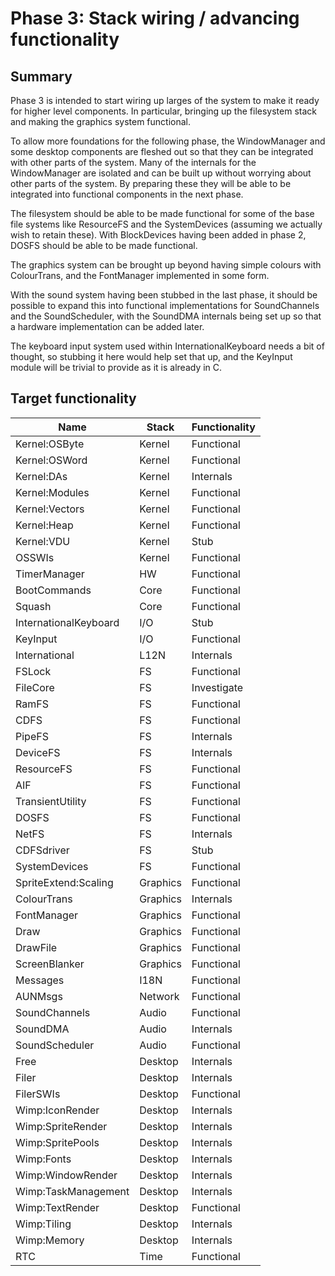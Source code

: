 # Phase 3: Stack wiring / advancing functionality

## Summary

Phase 3 is intended to start wiring up larges of the system to make
it ready for higher level components. In particular, bringing up the
filesystem stack and making the graphics system functional.

To allow more foundations for the following phase, the WindowManager
and some desktop components are fleshed out so that they can be
integrated with other parts of the system. Many of the internals for
the WindowManager are isolated and can be built up without worrying
about other parts of the system. By preparing these they will be able
to be integrated into functional components in the next phase.

The filesystem should be able to be made functional for some of the
base file systems like ResourceFS and the SystemDevices (assuming we
actually wish to retain these). With BlockDevices having been added
in phase 2, DOSFS should be able to be made functional.

The graphics system can be brought up beyond having simple colours
with ColourTrans, and the FontManager implemented in some form.

With the sound system having been stubbed in the last phase, it should
be possible to expand this into functional implementations for
SoundChannels and the SoundScheduler, with the SoundDMA internals
being set up so that a hardware implementation can be added later.

The keyboard input system used within InternationalKeyboard needs
a bit of thought, so stubbing it here would help set that up, and
the KeyInput module will be trivial to provide as it is already
in C.


## Target functionality

| Name                      | Stack          | Functionality |
|---------------------------|----------------|---------------|
| Kernel:OSByte             | Kernel         | Functional |
| Kernel:OSWord             | Kernel         | Functional |
| Kernel:DAs                | Kernel         | Internals |
| Kernel:Modules            | Kernel         | Functional |
| Kernel:Vectors            | Kernel         | Functional |
| Kernel:Heap               | Kernel         | Functional |
| Kernel:VDU                | Kernel         | Stub |
| OSSWIs                    | Kernel         | Functional |
| TimerManager              | HW             | Functional |
| BootCommands              | Core           | Functional |
| Squash                    | Core           | Functional |
| InternationalKeyboard     | I/O            | Stub |
| KeyInput                  | I/O            | Functional |
| International             | L12N           | Internals |
| FSLock                    | FS             | Functional |
| FileCore                  | FS             | Investigate |
| RamFS                     | FS             | Functional |
| CDFS                      | FS             | Functional |
| PipeFS                    | FS             | Internals |
| DeviceFS                  | FS             | Internals |
| ResourceFS                | FS             | Functional |
| AIF                       | FS             | Functional |
| TransientUtility          | FS             | Functional |
| DOSFS                     | FS             | Functional |
| NetFS                     | FS             | Internals |
| CDFSdriver                | FS             | Stub |
| SystemDevices             | FS             | Functional |
| SpriteExtend:Scaling      | Graphics       | Functional |
| ColourTrans               | Graphics       | Internals |
| FontManager               | Graphics       | Functional |
| Draw                      | Graphics       | Functional |
| DrawFile                  | Graphics       | Functional |
| ScreenBlanker             | Graphics       | Functional |
| Messages                  | I18N           | Functional |
| AUNMsgs                   | Network        | Functional |
| SoundChannels             | Audio          | Functional |
| SoundDMA                  | Audio          | Internals |
| SoundScheduler            | Audio          | Functional |
| Free                      | Desktop        | Internals |
| Filer                     | Desktop        | Internals |
| FilerSWIs                 | Desktop        | Functional |
| Wimp:IconRender           | Desktop        | Internals |
| Wimp:SpriteRender         | Desktop        | Internals |
| Wimp:SpritePools          | Desktop        | Internals |
| Wimp:Fonts                | Desktop        | Internals |
| Wimp:WindowRender         | Desktop        | Internals |
| Wimp:TaskManagement       | Desktop        | Internals |
| Wimp:TextRender           | Desktop        | Functional |
| Wimp:Tiling               | Desktop        | Internals |
| Wimp:Memory               | Desktop        | Internals |
| RTC                       | Time           | Functional |


<!-- Charts go here -->
